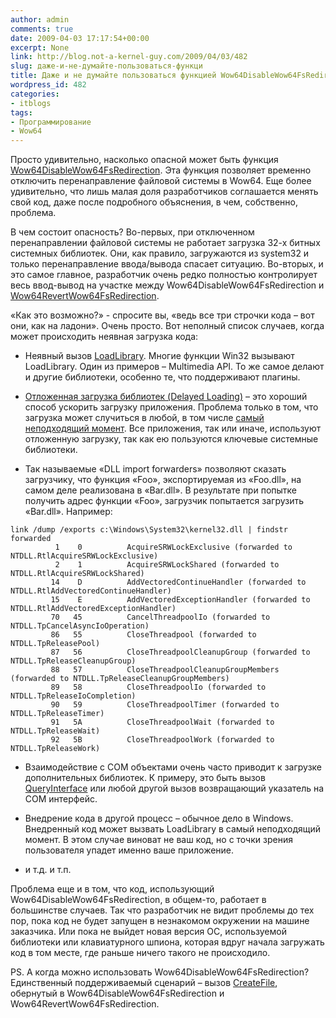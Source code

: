 ```yaml
---
author: admin
comments: true
date: 2009-04-03 17:17:54+00:00
excerpt: None
link: http://blog.not-a-kernel-guy.com/2009/04/03/482
slug: даже-и-не-думайте-пользоваться-функци
title: Даже и не думайте пользоваться функцией Wow64DisableWow64FsRedirection!
wordpress_id: 482
categories:
- itblogs
tags:
- Программирование
- Wow64
---
```


Просто удивительно, насколько опасной может быть функция [Wow64DisableWow64FsRedirection](http://msdn.microsoft.com/en-us/library/aa365743(VS.85).aspx). Эта функция позволяет временно отключить перенаправление файловой системы в Wow64. Еще более удивительно, что лишь малая доля разработчиков соглашается менять свой код, даже после подробного объяснения, в чем, собственно, проблема.

В чем состоит опасность? Во-первых, при отключенном перенаправлении файловой системы не работает загрузка 32-х битных системных библиотек. Они, как правило, загружаются из system32 и только перенаправление ввода/вывода спасает ситуацию. Во-вторых, и это самое главное, разработчик очень редко полностью контролирует весь ввод-вывод на участке между Wow64DisableWow64FsRedirection и [Wow64RevertWow64FsRedirection](http://msdn.microsoft.com/en-us/library/aa365745(VS.85).aspx). 

«Как это возможно?» - спросите вы, «ведь все три строчки кода – вот они, как на ладони». Очень просто. Вот неполный список случаев, когда может происходить неявная загрузка кода:




	
  * Неявный вызов [LoadLibrary](http://msdn.microsoft.com/en-us/library/ms684175(VS.85).aspx). Многие функции Win32 вызывают LoadLibrary. Один из примеров – Multimedia API. То же самое делают и другие библиотеки, особенно те, что поддерживают плагины.


	
  * [Отложенная загрузка библиотек (Delayed Loading)](http://msdn.microsoft.com/en-us/library/151kt790.aspx) – это хороший способ ускорить загрузку приложения. Проблема только в том, что загрузка может случиться в любой, в том числе [самый неподходящий момент](http://blog.not-a-kernel-guy.com/2008/03/30/301). Все приложения, так или иначе, используют отложенную загрузку, так как ею пользуются ключевые системные библиотеки.


	
  * Так называемые «DLL import forwarders» позволяют сказать загрузчику, что функция «Foo», экспортируемая из «Foo.dll», на самом деле реализована в «Bar.dll». В результате при попытке получить адрес функции «Foo», загрузчик попытается загрузить «Bar.dll». Например:



```no-highlight
link /dump /exports c:\Windows\System32\kernel32.dll | findstr forwarded
          1    0          AcquireSRWLockExclusive (forwarded to NTDLL.RtlAcquireSRWLockExclusive)
          2    1          AcquireSRWLockShared (forwarded to NTDLL.RtlAcquireSRWLockShared)
         14    D          AddVectoredContinueHandler (forwarded to NTDLL.RtlAddVectoredContinueHandler)
         15    E          AddVectoredExceptionHandler (forwarded to NTDLL.RtlAddVectoredExceptionHandler)
         70   45          CancelThreadpoolIo (forwarded to NTDLL.TpCancelAsyncIoOperation)
         86   55          CloseThreadpool (forwarded to NTDLL.TpReleasePool)
         87   56          CloseThreadpoolCleanupGroup (forwarded to NTDLL.TpReleaseCleanupGroup)
         88   57          CloseThreadpoolCleanupGroupMembers (forwarded to NTDLL.TpReleaseCleanupGroupMembers)
         89   58          CloseThreadpoolIo (forwarded to NTDLL.TpReleaseIoCompletion)
         90   59          CloseThreadpoolTimer (forwarded to NTDLL.TpReleaseTimer)
         91   5A          CloseThreadpoolWait (forwarded to NTDLL.TpReleaseWait)
         92   5B          CloseThreadpoolWork (forwarded to NTDLL.TpReleaseWork)
```





	
  * Взаимодействие с COM объектами очень часто приводит к загрузке дополнительных библиотек. К примеру, это быть вызов [QueryInterface](http://msdn.microsoft.com/en-us/library/ms682521(VS.85).aspx) или любой другой вызов возвращающий указатель на COM интерфейс.


	
  * Внедрение кода в другой процесс – обычное дело в Windows. Внедренный код может вызвать LoadLibrary в самый неподходящий момент. В этом случае виноват не ваш код, но с точки зрения пользователя упадет именно ваше приложение.


	
  * и т.д. и т.п.





Проблема еще и в том, что код, использующий Wow64DisableWow64FsRedirection, в общем-то, работает в большинстве случаев. Так что разработчик не видит проблемы до тех пор, пока код не будет запущен в незнакомом окружении на машине заказчика. Или пока не выйдет новая версия ОС, используемой библиотеки или клавиатурного шпиона, которая вдруг начала загружать код в том месте, где раньше ничего такого не происходило.

PS. А когда можно использовать Wow64DisableWow64FsRedirection? Единственный поддерживаемый сценарий – вызов [CreateFile](http://msdn.microsoft.com/en-us/library/aa363858(VS.85).aspx), обернутый в Wow64DisableWow64FsRedirection и Wow64RevertWow64FsRedirection.

